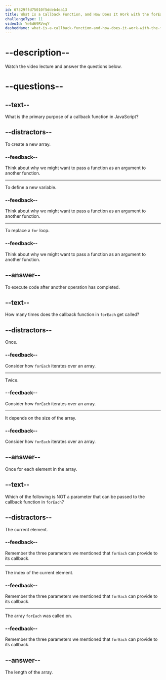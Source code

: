 ```yaml
---
id: 67329ffd75010f5ddeb4ea13
title: What Is a Callback Function, and How Does It Work with the forEach Method?
challengeType: 11
videoId: Ye6d69RVeqY
dashedName: what-is-a-callback-function-and-how-does-it-work-with-the-foreach-method
---
```


# --description--

Watch the video lecture and answer the questions below.

# --questions--

## --text--

What is the primary purpose of a callback function in JavaScript?

## --distractors--

To create a new array.

### --feedback--

Think about why we might want to pass a function as an argument to another function.

---

To define a new variable.

### --feedback--

Think about why we might want to pass a function as an argument to another function.

---

To replace a `for` loop.

### --feedback--

Think about why we might want to pass a function as an argument to another function.

## --answer--

To execute code after another operation has completed.

## --text--

How many times does the callback function in `forEach` get called?

## --distractors--

Once.

### --feedback--

Consider how `forEach` iterates over an array.

---

Twice.

### --feedback--

Consider how `forEach` iterates over an array.

---

It depends on the size of the array.

### --feedback--

Consider how `forEach` iterates over an array.

## --answer--

Once for each element in the array.

## --text--

Which of the following is NOT a parameter that can be passed to the callback function in `forEach`?

## --distractors--

The current element.

### --feedback--

Remember the three parameters we mentioned that `forEach` can provide to its callback.

---

The index of the current element.

### --feedback--

Remember the three parameters we mentioned that `forEach` can provide to its callback.

---

The array `forEach` was called on.

### --feedback--

Remember the three parameters we mentioned that `forEach` can provide to its callback.

## --answer--

The length of the array.


